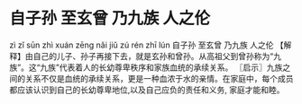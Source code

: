 # 自子孙     至玄曾     乃九族     人之伦

zì zǐ sūn 	zhì xuán zēng 	nǎi jiǔ zú 	rén zhī lún
自子孙 	至玄曾 	乃九族 	人之伦
【解释】由自己的儿子、孙子再接下去，就是玄孙和曾孙。从高祖父到曾孙称为“九族”。这“九族”代表着人的长幼尊卑秩序和家族血统的承续关系。
〖启示〗九族之间的关系不仅是血统的承续关系，更是一种血浓于水的亲情。在家庭中，每个成员都应该认识到自己的长幼尊卑地位,以及自己应负的责任和义务, 家庭才能和睦。
